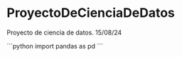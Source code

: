 # ProyectoDeCienciaDeDatos
Proyecto de ciencia de datos. 15/08/24

´´´python
import pandas as pd
´´´